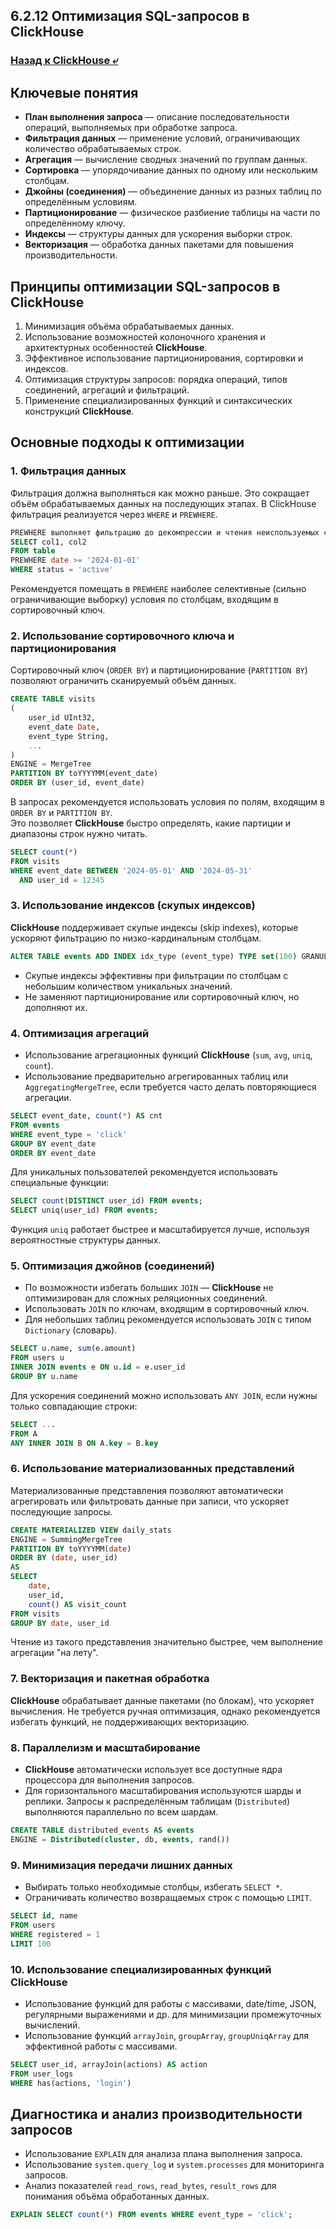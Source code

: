 ## 6.2.12 Оптимизация SQL-запросов в ClickHouse

### [Назад к ClickHouse ⤶](/data/Module6/data/clickhouse.md)

## Ключевые понятия
- **План выполнения запроса** — описание последовательности операций, выполняемых при обработке запроса.  
- **Фильтрация данных** — применение условий, ограничивающих количество обрабатываемых строк.  
- **Агрегация** — вычисление сводных значений по группам данных.  
- **Сортировка** — упорядочивание данных по одному или нескольким столбцам.  
- **Джойны (соединения)** — объединение данных из разных таблиц по определённым условиям.  
- **Партиционирование** — физическое разбиение таблицы на части по определённому ключу.  
- **Индексы** — структуры данных для ускорения выборки строк.  
- **Векторизация** — обработка данных пакетами для повышения производительности.  

## Принципы оптимизации SQL-запросов в ClickHouse
1. Минимизация объёма обрабатываемых данных.  
2. Использование возможностей колоночного хранения и архитектурных особенностей **ClickHouse**.  
3. Эффективное использование партиционирования, сортировки и индексов.  
4. Оптимизация структуры запросов: порядка операций, типов соединений, агрегаций и фильтраций.  
5. Применение специализированных функций и синтаксических конструкций **ClickHouse**.  

## Основные подходы к оптимизации
### 1. Фильтрация данных
Фильтрация должна выполняться как можно раньше. Это сокращает объём обрабатываемых данных на последующих этапах. 
В ClickHouse фильтрация реализуется через `WHERE` и `PREWHERE`.  

```sql
PREWHERE выполняет фильтрацию до декомпрессии и чтения неиспользуемых столбцов, что позволяет экономить ресурсы.
SELECT col1, col2
FROM table
PREWHERE date >= '2024-01-01'
WHERE status = 'active'
```
                  
Рекомендуется помещать в `PREWHERE` наиболее селективные (сильно ограничивающие выборку) условия по столбцам, 
входящим в сортировочный ключ.  

### 2. Использование сортировочного ключа и партиционирования
Сортировочный ключ (`ORDER BY`) и партиционирование (`PARTITION BY`) позволяют ограничить сканируемый объём данных.  

```sql
CREATE TABLE visits
(
    user_id UInt32,
    event_date Date,
    event_type String,
    ...
)
ENGINE = MergeTree
PARTITION BY toYYYYMM(event_date)
ORDER BY (user_id, event_date)
```
                  
В запросах рекомендуется использовать условия по полям, входящим в `ORDER BY` и `PARTITION BY`.  
Это позволяет **ClickHouse** быстро определять, какие партиции и диапазоны строк нужно читать.  

```sql
SELECT count(*)
FROM visits
WHERE event_date BETWEEN '2024-05-01' AND '2024-05-31'
  AND user_id = 12345
```

### 3. Использование индексов (скупых индексов)
**ClickHouse** поддерживает скупые индексы (skip indexes), которые ускоряют фильтрацию по низко-кардинальным столбцам.  

```sql
ALTER TABLE events ADD INDEX idx_type (event_type) TYPE set(100) GRANULARITY 1;
```
                  
- Скупые индексы эффективны при фильтрации по столбцам с небольшим количеством уникальных значений.  
- Не заменяют партиционирование или сортировочный ключ, но дополняют их.  

### 4. Оптимизация агрегаций
- Использование агрегационных функций **ClickHouse** (`sum`, `avg`, `uniq`, `count`).  
- Использование предварительно агрегированных таблиц или `AggregatingMergeTree`, если требуется часто делать 
повторяющиеся агрегации.  

```sql
SELECT event_date, count(*) AS cnt
FROM events
WHERE event_type = 'click'
GROUP BY event_date
ORDER BY event_date
```
                  
Для уникальных пользователей рекомендуется использовать специальные функции:  

```sql
SELECT count(DISTINCT user_id) FROM events;
SELECT uniq(user_id) FROM events;
```
                  
Функция `uniq` работает быстрее и масштабируется лучше, используя вероятностные структуры данных.  

### 5. Оптимизация джойнов (соединений)
- По возможности избегать больших `JOIN` — **ClickHouse** не оптимизирован для сложных реляционных соединений.  
- Использовать `JOIN` по ключам, входящим в сортировочный ключ.  
- Для небольших таблиц рекомендуется использовать `JOIN` с типом `Dictionary` (словарь).  

```sql
SELECT u.name, sum(e.amount)
FROM users u
INNER JOIN events e ON u.id = e.user_id
GROUP BY u.name
```
                  
Для ускорения соединений можно использовать `ANY JOIN`, если нужны только совпадающие строки:  

```sql
SELECT ...
FROM A
ANY INNER JOIN B ON A.key = B.key
```

### 6. Использование материализованных представлений
Материализованные представления позволяют автоматически агрегировать или фильтровать данные при записи, 
что ускоряет последующие запросы.  

```sql
CREATE MATERIALIZED VIEW daily_stats
ENGINE = SummingMergeTree
PARTITION BY toYYYYMM(date)
ORDER BY (date, user_id)
AS
SELECT
    date,
    user_id,
    count() AS visit_count
FROM visits
GROUP BY date, user_id
```
                  
Чтение из такого представления значительно быстрее, чем выполнение агрегации "на лету".  

### 7. Векторизация и пакетная обработка
**ClickHouse** обрабатывает данные пакетами (по блокам), что ускоряет вычисления. Не требуется ручная оптимизация, 
однако рекомендуется избегать функций, не поддерживающих векторизацию.  

### 8. Параллелизм и масштабирование
- **ClickHouse** автоматически использует все доступные ядра процессора для выполнения запросов.  
- Для горизонтального масштабирования используются шарды и реплики. Запросы к распределённым таблицам (`Distributed`) 
выполняются параллельно по всем шардам.  

```sql
CREATE TABLE distributed_events AS events
ENGINE = Distributed(cluster, db, events, rand())
```

### 9. Минимизация передачи лишних данных
- Выбирать только необходимые столбцы, избегать `SELECT *`.  
- Ограничивать количество возвращаемых строк с помощью `LIMIT`.  

```sql
SELECT id, name
FROM users
WHERE registered = 1
LIMIT 100
```

### 10. Использование специализированных функций ClickHouse
- Использование функций для работы с массивами, date/time, JSON, регулярными выражениями и др. для минимизации 
промежуточных вычислений.  
- Использование функций `arrayJoin`, `groupArray`, `groupUniqArray` для эффективной работы с массивами.  

```sql
SELECT user_id, arrayJoin(actions) AS action
FROM user_logs
WHERE has(actions, 'login')
```

## Диагностика и анализ производительности запросов
- Использование `EXPLAIN` для анализа плана выполнения запроса.  
- Использование `system.query_log` и `system.processes` для мониторинга запросов.  
- Анализ показателей `read_rows`, `read_bytes`, `result_rows` для понимания объёма обработанных данных.  

```sql
EXPLAIN SELECT count(*) FROM events WHERE event_type = 'click';
```
